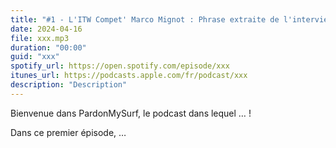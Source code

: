 ```yaml
---
title: "#1 - L'ITW Compet' Marco Mignot : Phrase extraite de l'interview"
date: 2024-04-16
file: xxx.mp3
duration: "00:00"
guid: "xxx"
spotify_url: https://open.spotify.com/episode/xxx
itunes_url: https://podcasts.apple.com/fr/podcast/xxx
description: "Description"
---
```


Bienvenue dans PardonMySurf, le podcast dans lequel … !

Dans ce premier épisode, …